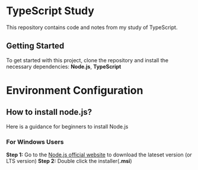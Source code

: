 # TypeScript Study

This repository contains code and notes from my study of TypeScript.

## Getting Started

To get started with this project, clone the repository and install the necessary dependencies: **Node.js**, **TypeScript**

# Environment Configuration
## How to install node.js?
Here is a guidance for beginners to install Node.js
### For Windows Users
**Step 1:** Go to the [Node.js official website](https://nodejs.org/) to download the lateset version (or LTS version)
**Step 2:** Double click the installer(**.msi**)


